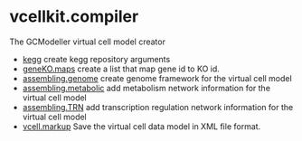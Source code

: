 ﻿# vcellkit.compiler

The GCModeller virtual cell model creator

+ [kegg](vcellkit.compiler/kegg.1) create kegg repository arguments
+ [geneKO.maps](vcellkit.compiler/geneKO.maps.1) create a list that map gene id to KO id.
+ [assembling.genome](vcellkit.compiler/assembling.genome.1) create genome framework for the virtual cell model
+ [assembling.metabolic](vcellkit.compiler/assembling.metabolic.1) add metabolism network information for the virtual cell model
+ [assembling.TRN](vcellkit.compiler/assembling.TRN.1) add transcription regulation network information for the virtual cell model
+ [vcell.markup](vcellkit.compiler/vcell.markup.1) Save the virtual cell data model in XML file format.
